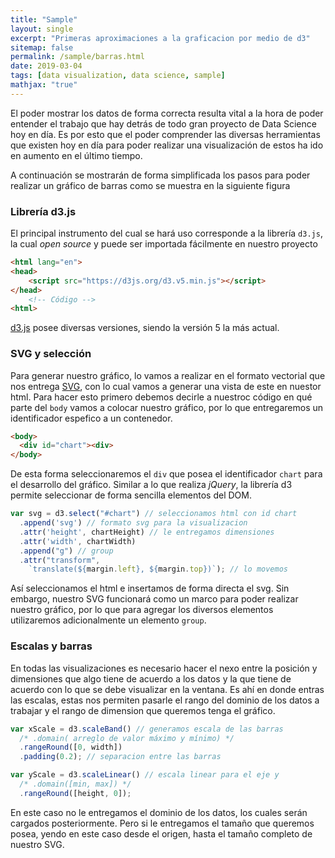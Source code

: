 ```yaml
---
title: "Sample"
layout: single
excerpt: "Primeras aproximaciones a la graficacion por medio de d3"
sitemap: false
permalink: /sample/barras.html
date: 2019-03-04
tags: [data visualization, data science, sample]
mathjax: "true"
---
```


El poder mostrar los datos de forma correcta resulta vital a la hora de poder entender el trabajo que
hay detrás de todo gran proyecto de Data Science hoy en día. Es por esto que el poder comprender las
diversas herramientas que existen hoy en día para poder realizar una visualización de estos ha ido
en aumento en el último tiempo.

A continuación se mostrarán de forma simplificada los pasos para poder realizar un gráfico de barras
como se muestra en la siguiente figura

<html lang="en">
<head>
    <meta charset="UTF-8">
    <meta name="viewport" content="width=device-width, initial-scale=1.0">
    <meta http-equiv="X-UA-Compatible" content="ie=edge">
	<title>Barras v5</title>
	<script src="https://d3js.org/d3.v5.min.js"></script>
	<link rel="stylesheet" type="text/css" href="../assets/css/barras.css">
</head>
<body>
	<div id="chart"></div>
	<script type="text/javascript">
		var margin = {top: 20, right: 60, bottom: 30, left: 60}, // dimensiones
			chartWidth = 700,
			chartHeight = 380,
			width = chartWidth - margin.left - margin.right,
			height = chartHeight - margin.top - margin.bottom;
		//
		var svg = d3.select("#chart") // seleccionamos html con id chart
					.append('svg') // svg para la visualizacion
					.attr('height', chartHeight)
					.attr('width', chartWidth)
					.append("g") // group
					.attr("transform", "translate(" + margin.left + "," + margin.top + ")");
		//
		var xScale = d3.scaleBand() // generamos escalas de las barras en v5
					.rangeRound([0, width])
					.padding(0.2); // separacion
		//
		var yScale = d3.scaleLinear() // escala linear en v5 para el eje y
					.rangeRound([height, 0]);
		//
		d3.csv("https://gist.githubusercontent.com/beayancan/6dfb28398c4d70d59995f34e06b3904b/raw/d2b43603be81992d36b3340a4e088f8af8a5736b/carreras.csv").then(data => { // tomamos los datos del csv de forma asincrona
		//
		xScale.domain(data.map(d => d.Run)); // les entregamos el dominio a las escalas según los datos
		yScale.domain([0, d3.max(data, d => +d.Speed)]).nice();
		//
		svg.selectAll("rect") // añadimos los datos generamos
			.data(data)
			.enter().append("rect") // utilizaremos rectangulos
			.attr("class", "bar") // para el estilo
			.attr("x", d => xScale(d.Run)) // entregamos los valores
			.attr("y", d => yScale(+d.Speed))
			.attr("width", xScale.bandwidth()) // posicion
			.attr("height", d => height - yScale(+d.Speed));
		//
		svg.append("g") // añadimos los ejes
			.attr("transform", "translate(0," + height + ")") // en la parte inferior
			.call(d3.axisBottom(xScale));
		//
		svg.append("text") // label para el eje
			.attr("transform", "translate (" + width/2 +"," + (height + 30) + ")")
			.style("font-size", "14px")
			.text("Carrera");
		//
		svg.append("g") // añadimos el eje y
			.call(d3.axisLeft(yScale))
			.append("text") // con su label
			.attr("fill", "#000")
			.attr("transform", "rotate(-90)") // lo rotamos
			.attr("x", -height/3)
			.attr("y", -margin.left/2)
			.style("font-size", "14px")
			.text("Velocidad");
		});
	</script>
</body>
</html>

### Librería d3.js

El principal instrumento del cual se hará uso corresponde a la librería `d3.js`, la cual
*open source* y puede ser importada fácilmente en nuestro proyecto

```html
<html lang="en">
<head>
	<script src="https://d3js.org/d3.v5.min.js"></script>
</head>
	<!-- Código -->
<html>
```

[d3.js](https://d3js.org/) posee diversas versiones, siendo la versión 5 la más actual.

### SVG y selección

Para generar nuestro gráfico, lo vamos a realizar en el formato vectorial que nos
entrega [SVG](https://es.wikipedia.org/wiki/Gr%C3%A1ficos_vectoriales_escalables), con lo
cual vamos a generar una vista de este en nuestor html. Para hacer esto primero debemos
decirle a nuestroc código en qué parte del `body` vamos a colocar nuestro gráfico, por lo
que entregaremos un identificador espefico a un contenedor.

```html
<body>
  <div id="chart"><div>
</body>
```

De esta forma seleccionaremos el `div` que posea el identificador `chart` para el desarrollo
del gráfico. Similar a lo que realiza *jQuery*, la librería d3 permite seleccionar de forma sencilla
elementos del DOM.

```javascript
var svg = d3.select("#chart") // seleccionamos html con id chart
  .append('svg') // formato svg para la visualizacion
  .attr('height', chartHeight) // le entregamos dimensiones
  .attr('width', chartWidth)
  .append("g") // group
  .attr("transform",
	`translate(${margin.left}, ${margin.top})`); // lo movemos
```

Así seleccionamos el html e insertamos de forma directa el svg. Sin embargo, nuestro
SVG funcionará como un marco para poder realizar nuestro gráfico, por lo que para
agregar los diversos elementos utilizaremos adicionalmente un elemento `group`.

### Escalas y barras

En todas las visualizaciones es necesario hacer el nexo entre la
posición y dimensiones que algo tiene de acuerdo a los datos y la que
tiene de acuerdo con lo que se debe visualizar en la ventana. Es ahí en donde
entras las escalas, estas nos permiten pasarle el rango del dominio de los datos
a trabajar y el rango de dimension que queremos tenga el gráfico.

```javascript
var xScale = d3.scaleBand() // generamos escala de las barras
  /* .domain( arreglo de valor máximo y mínimo) */
  .rangeRound([0, width])
  .padding(0.2); // separacion entre las barras

var yScale = d3.scaleLinear() // escala linear para el eje y
  /* .domain([min, max]) */
  .rangeRound([height, 0]);
```

En este caso no le entregamos el dominio de los datos, los cuales serán cargados posteriormente.
Pero si le entregamos el tamaño que queremos posea, yendo en este caso desde el origen, hasta el
tamaño completo de nuestro SVG.